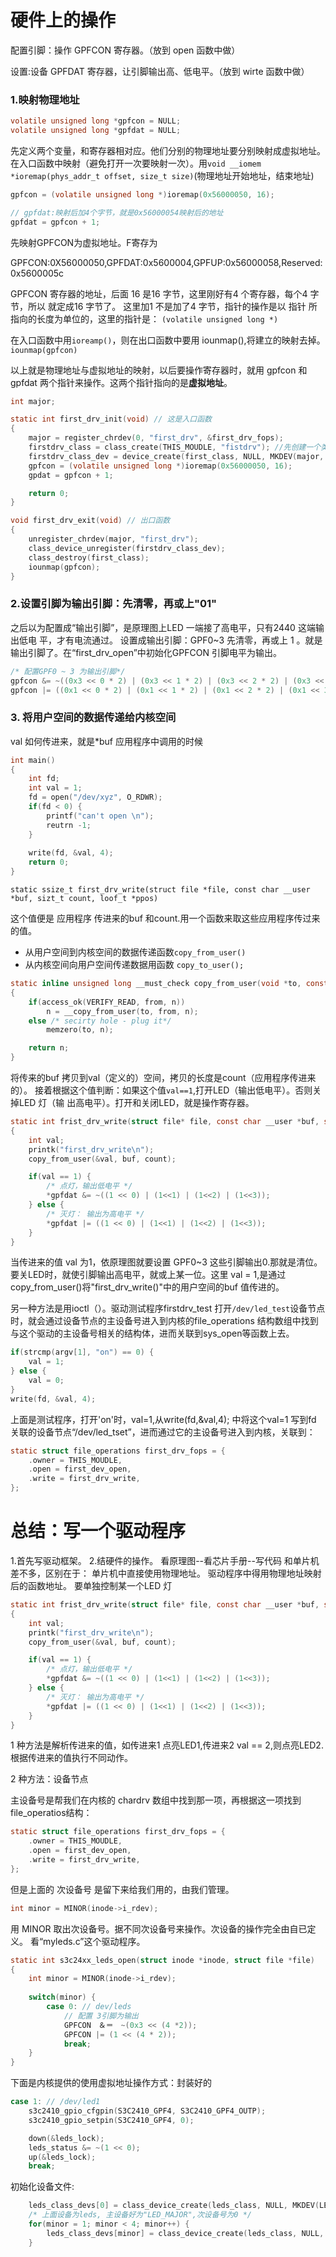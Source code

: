 # 硬件上的操作

配置引脚：操作 GPFCON 寄存器。（放到 open 函数中做）

设置:设备 GPFDAT 寄存器，让引脚输出高、低电平。（放到 wirte 函数中做）

### 1.映射物理地址

```c
volatile unsigned long *gpfcon = NULL;
volatile unsigned long *gpfdat = NULL;
```
先定义两个变量，和寄存器相对应。他们分别的物理地址要分别映射成虚拟地址。
在入口函数中映射（避免打开一次要映射一次）。用`void __iomem *ioremap(phys_addr_t offset, size_t size)`(物理地址开始地址，结束地址)

```c
gpfcon = (volatile unsigned long *)ioremap(0x56000050, 16);

// gpfdat:映射后加4个字节，就是0x56000054映射后的地址
gpfdat = gpfcon + 1;
```
先映射GPFCON为虚拟地址。F寄存为

GPFCON:0X56000050,GPFDAT:0x5600004,GPFUP:0x56000058,Reserved:0x5600005c

GPFCON 寄存器的地址，后面 16 是16 字节，这里刚好有4 个寄存器，每个4 字节，所以
就定成16 字节了。
这里加1 不是加了4 字节，指针的操作是以 指针 所指向的长度为单位的，这里的指针是：
`(volatile unsigned long *)`

在入口函数中用`ioreamp()`，则在出口函数中要用 iounmap(),将建立的映射去掉。`iounmap(gpfcon)`

以上就是物理地址与虚拟地址的映射，以后要操作寄存器时，就用 gpfcon 和 gpfdat
两个指针来操作。这两个指针指向的是**虚拟地址**。

```c
int major;

static int first_drv_init(void) // 这是入口函数
{
	major = register_chrdev(0, "first_drv", &first_drv_fops);
	firstdrv_class = class_create(THIS_MOUDLE, "fistdrv"); //先创建一个类
	firstdrv_class_dev = device_create(first_class, NULL, MKDEV(major, 0), NULL, DEV_NAME);
	gpfcon = (volatile unsigned long *)ioremap(0x56000050, 16);
	gpdat = gpfcon + 1;

	return 0;
}

void first_drv_exit(void) // 出口函数
{
	unregister_chrdev(major, "first_drv");
	class_device_unregister(firstdrv_class_dev);
	class_destroy(first_class);
	iounmap(gpfcon);
}
```


### 2.设置引脚为输出引脚：先清零，再或上"01"

之后以为配置成“输出引脚”，是原理图上LED 一端接了高电平，只有2440 这端输出低电
平，才有电流通过。
设置成输出引脚：GPF0~3 先清零，再或上 1 。就是输出引脚了。在“first_drv_open”中初始化GPFCON 引脚电平为输出。

```c
/* 配置GPF0 ~ 3 为输出引脚*/
gpfcon &= ~((0x3 << 0 * 2) | (0x3 << 1 * 2) | (0x3 << 2 * 2) | (0x3 << 2 * 2)) ;
gpfcon |= ((0x1 << 0 * 2) | (0x1 << 1 * 2) | (0x1 << 2 * 2) | (0x1 << 3 * 2));
```

### 3. 将用户空间的数据传递给内核空间
val 如何传进来，就是*buf 应用程序中调用的时候

```c
int main()
{
	int fd;
	int val = 1;
	fd = open("/dev/xyz", O_RDWR);
	if(fd < 0) {
		printf("can't open \n");
		reutrn -1;
	}
	
	write(fd, &val, 4);
	return 0;
}
```

`static ssize_t first_drv_write(struct file *file, const char __user *buf, sizt_t count, loof_t *ppos)`

这个值便是 应用程序 传进来的buf 和count.用一个函数来取这些应用程序传过来的值。

* 从用户空间到内核空间的数据传递函数`copy_from_user()`
* 从内核空间向用户空间传递数据用函数 `copy_to_user();`

```c
static inline unsigned long __must_check copy_from_user(void *to, const void __user *from, unsigned n)
{
	if(access_ok(VERIFY_READ, from, n))
		n = __copy_from_user(to, from, n);
	else /* secirty hole - plug it*/
		memzero(to, n);

	return n;
}
```
将传来的buf 拷贝到val（定义的）空间，拷贝的长度是count（应用程序传进来的）。
接着根据这个值判断：如果这个值`val==1`,打开LED（输出低电平）。否则关掉LED 灯（输
出高电平）。打开和关闭LED，就是操作寄存器。

```c
static int frist_drv_write(struct file* file, const char __user *buf, size_t count, loff_t *ppos)
{
	int val;
	printk("first_drv_write\n");
	copy_from_user(&val, buf, count);

	if(val == 1) {
		/* 点灯，输出低电平 */
		*gpfdat &= ~((1 << 0) | (1<<1) | (1<<2) | (1<<3));
	} else {
		/* 灭灯： 输出为高电平 */
		*gpfdat |= ((1 << 0) | (1<<1) | (1<<2) | (1<<3));
	}
}
```
当传进来的值 val 为1，依原理图就要设置 GPF0~3 这些引脚输出0.那就是清位。要关LED时，就使引脚输出高电平，就或上某一位。这里 val = 1,是通过copy_from_user()将"first_drv_write()"中的用户空间的buf 值传进的。

另一种方法是用ioctl（）。驱动测试程序firstdrv_test 打开`/dev/led_test`设备节点时，就会通过设备节点的主设备号进入到内核的file_operations 结构数组中找到与这个驱动的主设备号相关的结构体，进而关联到sys_open等函数上去。

```c
if(strcmp(argv[1], "on") == 0) {
	val = 1;
} else {
	val = 0;
}
write(fd, &val, 4);
```
上面是测试程序，打开'on'时，val=1,从write(fd,&val,4); 中将这个val=1 写到fd 关联的设备节点“/dev/led_tset”，进而通过它的主设备号进入到内核，关联到：

```c
static struct file_operations first_drv_fops = {
	.owner = THIS_MOUDLE,
	.open = first_dev_open,
	.write = first_drv_write,
};
```

# 总结：写一个驱动程序

1.首先写驱动框架。
2.结硬件的操作。
看原理图--看芯片手册--写代码
和单片机差不多，区别在于：
单片机中直接使用物理地址。
驱动程序中得用物理地址映射后的函数地址。
要单独控制某一个LED 灯

```c
static int frist_drv_write(struct file* file, const char __user *buf, size_t count, loff_t *ppos)
{
	int val;
	printk("first_drv_write\n");
	copy_from_user(&val, buf, count);

	if(val == 1) {
		/* 点灯，输出低电平 */
		*gpfdat &= ~((1 << 0) | (1<<1) | (1<<2) | (1<<3));
	} else {
		/* 灭灯： 输出为高电平 */
		*gpfdat |= ((1 << 0) | (1<<1) | (1<<2) | (1<<3));
	}
}
```
1 种方法是解析传进来的值，如传进来1 点亮LED1,传进来2 val == 2,则点亮LED2.根据传进来的值执行不同动作。

2 种方法：设备节点

主设备号是帮我们在内核的 chardrv 数组中找到那一项，再根据这一项找到 file_operatios结构：

```c
static struct file_operations first_drv_fops = {
	.owner = THIS_MOUDLE,
	.open = first_dev_open,
	.write = first_drv_write,
};
```
但是上面的 次设备号 是留下来给我们用的，由我们管理。

```c
int minor = MINOR(inode->i_rdev);
```
用 MINOR 取出次设备号。据不同次设备号来操作。次设备的操作完全由自已定义。
看“myleds.c”这个驱动程序。

```c
static int s3c24xx_leds_open(struct inode *inode, struct file *file)
{
	int minor = MINOR(inode->i_rdev);
	
	switch(minor) {
		case 0: // dev/leds
			// 配置 3引脚为输出
			GPFCON　＆＝　~(0x3 << (4 *2));
			GPFCON |= (1 << (4 * 2));
			break;
	}	
}
```
下面是内核提供的使用虚拟地址操作方式：封装好的

```c
case 1: // /dev/led1
	s3c2410_gpio_cfgpin(S3C2410_GPF4, S3C2410_GPF4_OUTP);
	s3c2410_gpio_setpin(S3C2410_GPF4, 0);

	down(&leds_lock);
	leds_status &= ~(1 << 0);
	up(&leds_lock);
	break;
```

初始化设备文件:

```c
	leds_class_devs[0] = class_device_create(leds_class, NULL, MKDEV(LED_MAJOR, 0), NULL, "leds");
	/* 上面设备为leds, 主设备好为"LED_MAJOR",次设备号为0 */
	for(minor = 1; minor < 4; minor++) {
		leds_class_devs[minor] = class_device_create(leds_class, NULL, MKDEV(LED_MAJOR, minor), NULL, "led%d", minor);
	}
```

